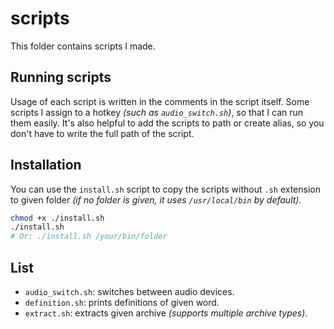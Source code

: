 # scripts

This folder contains scripts I made.

## Running scripts

Usage of each script is written in the comments in the script itself. Some
scripts I assign to a hotkey *(such as `audio_switch.sh`)*, so that I can run
them easily. It's also helpful to add the scripts to path or create alias, so
you don't have to write the full path of the script.

## Installation

You can use the `install.sh` script to copy the scripts without `.sh` extension
to given folder *(if no folder is given, it uses `/usr/local/bin` by default).*

```bash
chmod +x ./install.sh
./install.sh
# Or: ./install.sh /your/bin/folder
```

## List
- `audio_switch.sh`: switches between audio devices.
- `definition.sh`: prints definitions of given word.
- `extract.sh`: extracts given archive *(supports multiple archive types)*.
